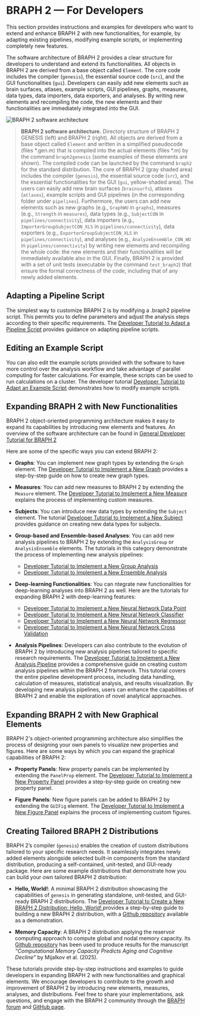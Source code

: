 # BRAPH 2 — For Developers

This section provides instructions and examples for developers who want to extend and enhance BRAPH 2 with new functionalities, for example, by adapting existing pipelines, modifying example scripts, or implementing completely new features.

The software architecture of BRAPH 2 provides a clear structure for developers to understand and extend its functionalities. All objects in BRAPH 2 are derived from a base object called `Element`. The core code includes the compiler (`genesis`), the essential source code (`src`), and the GUI functionalities (`gui`). Developers can easily add new elements such as brain surfaces, atlases, example scripts, GUI pipelines, graphs, measures, data types, data importers, data exporters, and analyses. By writing new elements and recompiling the code, the new elements and their functionalities are immediately integrated into the GUI.

![BRAPH 2 software architecture](braph2genesis.png)
> **BRAPH 2 software architecture.**
Directory structure of BRAPH 2 GENESIS (left) and BRAPH 2 (right).
All objects are derived from a base object called `Element` and written in a simplified pseudocode (files *.gen.m) that is compiled into the actual elements (files *.m) by the command `braph2genesis` (some examples of these elements are shown).
The compiled code can be launched by the command `braph2` for the standard distribution.
The core of BRAPH 2 (gray shaded area) includes the compiler (`genesis`), the essential source code (`src`), and the essential functionalities for the GUI (`gui`, yellow-shaded area).
The users can easily add new brain surfaces (`brainsurfs`), atlases (`atlases`), example scripts and GUI pipelines (in the corresponding folder under `pipelines`).
Furthermore, the users can add new elements such as new graphs (e.g., `GraphWU` in `graphs`), measures (e.g., `Strength` in `measures`), data types (e.g., `SubjectCON` in `pipelines/connectivity`), data importers (e.g., `ImporterGroupSubjectCON_XLS` in `pipelines/connectivity`), data exporters (e.g., `ExporterGroupSubjectCON_XLS` in `pipelines/connectivity`), and analyses (e.g., `AnalyzeEnsemble_CON_WU` in `pipelines/connectivity`) by writing new elements and recompiling the whole code: the new elements and their functionalities will be immediately available also in the GUI.
Finally, BRAPH 2 is provided with a set of unit tests (executable by the command `test_braph2`) that ensure the formal correctness of the code, including that of any newly added elements.

## Adapting a Pipeline Script

The simplest way to customize BRAPH 2 is by modifying a .braph2 pipeline script. This permits you to define parameters and adjust the analysis steps according to their specific requirements. The [Developer Tutorial to Adapt a Pipeline Script](dev_pipeline) provides guidance on adapting pipeline scripts.

## Editing an Example Script

You can also edit the example scripts provided with the software to have more control over the analysis workflow and take advantage of parallel computing for faster calculations. For example, these scripts can be used to run calculations on a cluster. The developer tutorial [Developer Tutorial to Adapt an Example Script](dev_script) demonstrates how to modify example scripts.

## Expanding BRAPH 2 with New Functionalities

BRAPH 2 object-oriented programming architecture makes it easy to expand its capabilities by introducing new elements and features. An overview of the software architecture can be found in [General Developer Tutorial for BRAPH 2](dev_intro)

Here are some of the specific ways you can extend BRAPH 2:

- **Graphs**: You can implement new graph types by extending the `Graph` element. The [Developer Tutorial to Implement a New Graph](dev_graph) provides a step-by-step guide on how to create new graph types.

- **Measures**: You can add new measures to BRAPH 2 by extending the `Measure` element. The [Developer Tutorial to Implement a New Measure](dev_measure) explains the process of implementing custom measures.

- **Subjects**: You can introduce new data types by extending the `Subject` element. The tutorial [Developer Tutorial to Implement a New Subject](dev_subject) provides guidance on creating new data types for subjects.

- **Group-based and Ensemble-based Analyses**: You can add new analysis pipelines to BRAPH 2 by extending the `AnalysisGroup` or `AnalysisEnsemble` elements. The tutorials in this category demonstrate the process of implementing new analysis pipelines:
  - [Developer Tutorial to Implement a New Group Analysis](dev_analysis_group)
  - [Developer Tutorial to Implement a New Ensemble Analysis](dev_analysis_ensemble)

- **Deep-learning Functionalities**: You can ntegrate new functionalities for deep-learning analyses into BRAPH 2 as well. Here are the tutorials for expanding BRAPH 2 with deep-learning features:
  - [Developer Tutorial to Implement a New Neural Network Data Point](dev_nn_datapoint)
  - [Developer Tutorial to Implement a New Neural Network Classifier](dev_nn_clas)
  - [Developer Tutorial to Implement a New Neural Network Regressor](dev_nn_reg)
  - [Developer Tutorial to Implement a New Neural Network Cross Validation](dev_nn_xval)

- **Analysis Pipelines**: Developers can also contribute to the evolution of BRAPH 2 by introducing new analysis pipelines tailored to specific research requirements. The [Developer Tutorial to Implement a New Analysis Pipeline](dev_new_pipeline) provides a comprehensive guide on creating custom analysis pipelines within the BRAPH 2 framework. This tutorial covers the entire pipeline development process, including data handling, calculation of measures, statistical analysis, and results visualization. By developing new analysis pipelines, users can enhance the capabilities of BRAPH 2 and enable the exploration of novel analytical approaches.

## Expanding BRAPH 2 with New Graphical Elements

BRAPH 2's object-oriented programming architecture also simplifies the process of designing your own panels to visualize new properties and figures. Here are some ways by which you can expand the graphical capabilities of BRAPH 2:

- **Property Panels**: New property panels can be implemented by extending the `PanelProp` element. The [Developer Tutorial to Implement a New Property Panel](dev_panelprop) provides a step-by-step guide on creating new property panel.

- **Figure Panels**: New figure panels can be added to BRAPH 2 by extending the `GUIFig` element. The [Developer Tutorial to Implement a New Figure Panel](dev_panelfig) explains the process of implementing custom figures.

## Creating Tailored BRAPH 2 Distributions

BRAPH 2’s compiler (`genesis`) enables the creation of custom distributions tailored to your specific research needs. It seamlessly integrates newly added elements alongside selected built-in components from the standard distribution, producing a self-contained, unit-tested, and GUI-ready package. Here are some example distributions that demonstrate how you can build your own tailored BRAPH 2 distribution:

- **Hello, World!**: A minimal BRAPH 2 distribution showcasing the capabilities of `genesis` in generating standalone, unit-tested, and GUI-ready BRAPH 2 distributions. The [Developer Tutorial to Create a New BRAPH 2 Distribution: Hello, World! ](dev_distribution) provides a step-by-step guide to building a new BRAPH 2 distribution, with a [Github repository](https://github.com/c-yuwei/HelloWorld) available as a demonstration.

- **Memory Capacity**: A BRAPH 2 distribution applying the reservoir computing approach to compute global and nodal memory capacity. Its [Github repository](https://github.com/braph-software/MemoryCapacity) has been used to produce results for the manuscript _“Computational Memory Capacity Predicts Aging and Cognitive Decline”_ by Mijalkov et al. (2025).

These tutorials provide step-by-step instructions and examples to guide developers in expanding BRAPH 2 with new functionalities and graphical elements. We encourage developers to contribute to the growth and improvement of BRAPH 2 by introducing new elements, measures, analyses, and distributions. Feel free to share your implementations, ask questions, and engage with the BRAPH 2 community through the [BRAPH forum]([http://braph.org/forums](https://github.com/braph-software/BRAPH-2/discussions)) and [GitHub page](https://github.com/braph-software).
